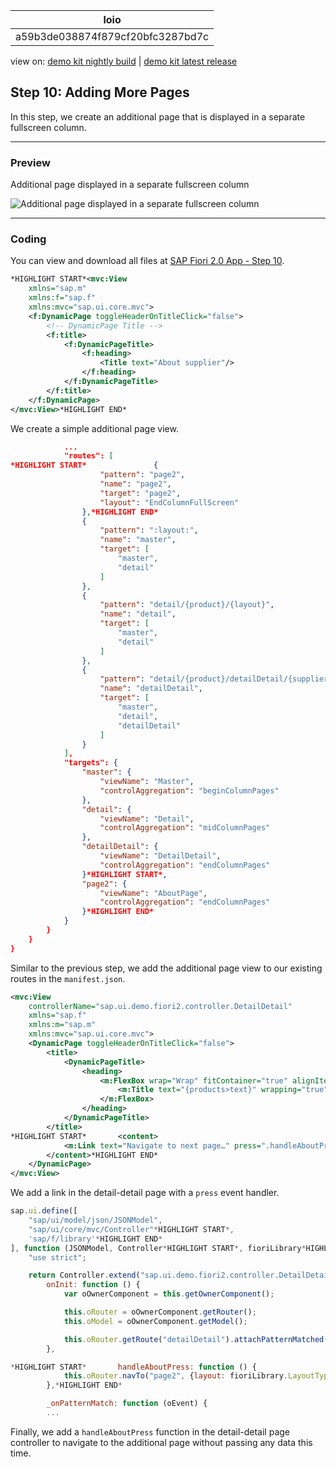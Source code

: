 <!-- loioa59b3de038874f879cf20bfc3287bd7c -->

| loio |
| -----|
| a59b3de038874f879cf20bfc3287bd7c |

<div id="loio">

view on: [demo kit nightly build](https://openui5nightly.hana.ondemand.com/#/topic/a59b3de038874f879cf20bfc3287bd7c) | [demo kit latest release](https://openui5.hana.ondemand.com/#/topic/a59b3de038874f879cf20bfc3287bd7c)</div>

## Step 10: Adding More Pages

In this step, we create an additional page that is displayed in a separate fullscreen column.

***

<a name="loioa59b3de038874f879cf20bfc3287bd7c__section_yfh_d31_12b"/>

### Preview

   
  
Additional page displayed in a separate fullscreen column<a name="loioa59b3de038874f879cf20bfc3287bd7c__fig_zfh_d31_12b"/>

 ![](loio41f6ae105130408ca78197f7c528e388_HiRes.gif "Additional page displayed in a separate fullscreen column") 

***

<a name="loioa59b3de038874f879cf20bfc3287bd7c__section_fd2_4dd_lbb"/>

### Coding

You can view and download all files at [SAP Fiori 2.0 App - Step 10](https://openui5.hana.ondemand.com/#/sample/sap.f.tutorial.fiori2.10/preview).

``` xml
*HIGHLIGHT START*<mvc:View
	xmlns="sap.m"
	xmlns:f="sap.f"
	xmlns:mvc="sap.ui.core.mvc">
	<f:DynamicPage toggleHeaderOnTitleClick="false">
		<!-- DynamicPage Title -->
		<f:title>
			<f:DynamicPageTitle>
				<f:heading>
					<Title text="About supplier"/>
				</f:heading>
			</f:DynamicPageTitle>
		</f:title>
	</f:DynamicPage>
</mvc:View>*HIGHLIGHT END*
```

We create a simple additional page view.

``` json
			...
			"routes": [
*HIGHLIGHT START*				{
					"pattern": "page2",
					"name": "page2",
					"target": "page2",
					"layout": "EndColumnFullScreen"
				},*HIGHLIGHT END*
				{
					"pattern": ":layout:",
					"name": "master",
					"target": [
						"master",
						"detail"
					]
				},
				{
					"pattern": "detail/{product}/{layout}",
					"name": "detail",
					"target": [
						"master",
						"detail"
					]
				},
				{
					"pattern": "detail/{product}/detailDetail/{supplier}/{layout}",
					"name": "detailDetail",
					"target": [
						"master",
						"detail",
						"detailDetail"
					]
				}
			],
			"targets": {
				"master": {
					"viewName": "Master",
					"controlAggregation": "beginColumnPages"
				},
				"detail": {
					"viewName": "Detail",
					"controlAggregation": "midColumnPages"
				},
				"detailDetail": {
					"viewName": "DetailDetail",
					"controlAggregation": "endColumnPages"
				}*HIGHLIGHT START*,
				"page2": {
					"viewName": "AboutPage",
					"controlAggregation": "endColumnPages"
				}*HIGHLIGHT END*
			}
		}
	}
}
```

Similar to the previous step, we add the additional page view to our existing routes in the `manifest.json`.

``` xml
<mvc:View
	controllerName="sap.ui.demo.fiori2.controller.DetailDetail"
	xmlns="sap.f"
	xmlns:m="sap.m"
	xmlns:mvc="sap.ui.core.mvc">
	<DynamicPage toggleHeaderOnTitleClick="false">
		<title>
			<DynamicPageTitle>
				<heading>
					<m:FlexBox wrap="Wrap" fitContainer="true" alignItems="Center">
						<m:Title text="{products>text}" wrapping="true" class="sapUiTinyMarginEnd"/>
					</m:FlexBox>
				</heading>
			</DynamicPageTitle>
		</title>
*HIGHLIGHT START*		<content>
			<m:Link text="Navigate to next page…" press=".handleAboutPress"/>
		</content>*HIGHLIGHT END*
	</DynamicPage>
</mvc:View>
```

We add a link in the detail-detail page with a `press` event handler.

``` js
sap.ui.define([
	"sap/ui/model/json/JSONModel",
	"sap/ui/core/mvc/Controller"*HIGHLIGHT START*,
	'sap/f/library'*HIGHLIGHT END*
], function (JSONModel, Controller*HIGHLIGHT START*, fioriLibrary*HIGHLIGHT END*) {
	"use strict";

	return Controller.extend("sap.ui.demo.fiori2.controller.DetailDetail", {
		onInit: function () {
			var oOwnerComponent = this.getOwnerComponent();

			this.oRouter = oOwnerComponent.getRouter();
			this.oModel = oOwnerComponent.getModel();

			this.oRouter.getRoute("detailDetail").attachPatternMatched(this._onPatternMatch, this);
		},

*HIGHLIGHT START*		handleAboutPress: function () {
			this.oRouter.navTo("page2", {layout: fioriLibrary.LayoutType.EndColumnFullScreen});
		},*HIGHLIGHT END*

		_onPatternMatch: function (oEvent) {
		...
```

Finally, we add a `handleAboutPress` function in the detail-detail page controller to navigate to the additional page without passing any data this time.

